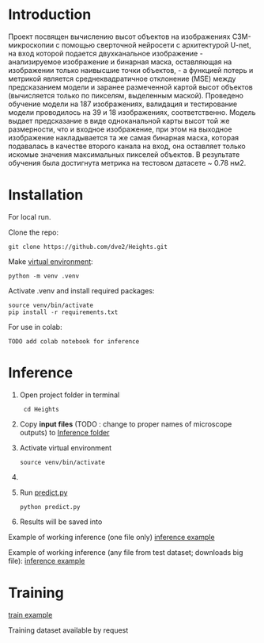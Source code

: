 # Introduction

Проект посвящен вычислению высот объектов на изображениях СЗМ-микроскопии с помощью сверточной нейросети с архитектурой U-net, на вход которой подается двухканальное изображение - анализируемое изображение и бинарная маска, оставляющая на изображении только наивысшие точки объектов, - а функцией потерь и метрикой является среднеквадратичное отклонение (MSE) между предсказанием модели и заранее размеченной картой высот объектов (вычисляется только по пикселям, выделенным маской). Проведено обучение модели на 187 изображениях, валидация и тестирование модели проводилось на 39 и 18 изображениях, соответственно. Модель выдает предсказание в виде одноканальной карты высот той же размерности, что и входное изображение, при этом на выходное изображение накладывается та же самая бинарная маска, которая подавалась в качестве второго канала на вход, она оставляет только искомые значения максимальных пикселей объектов.
В результате обучения была достигнута метрика на тестовом датасете ~ 0.78 нм2.


# Installation

For local run.

Clone the repo:

    git clone https://github.com/dve2/Heights.git

Make [virtual environment](https://docs.python.org/3/library/venv.html):

    python -m venv .venv
    

Activate .venv and install required packages:

    source venv/bin/activate
    pip install -r requirements.txt
    

For use in colab:

    TODO add colab notebook for inference


# Inference

1. Open project folder in terminal

        cd Heights

2. Copy **input files** (TODO : change to proper names of microscope outputs)
to [Inference folder](Inference)
3. Activate virtual environment

       source venv/bin/activate
4. 
5. Run [predict.py](predict.py)

       python predict.py
6. Results will be saved into 




Example of working inference (one file only)
[inference example](https://colab.research.google.com/github/dve2/Heights/blob/main/notebooks/inference_new.ipynb)

Example of working inference (any file from test dataset; downloads big file):
[inference example](https://colab.research.google.com/github/dve2/Heights/blob/main/notebooks/inference.ipynb)


# Training

[train example](https://colab.research.google.com/github/dve2/Heights/blob/main/notebooks/Train_2ch_ml_dm.ipynb)

Training dataset available by request

